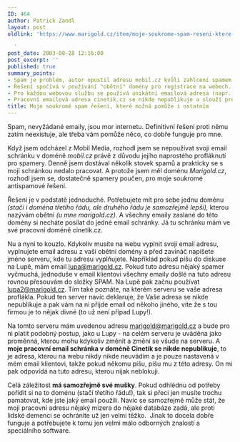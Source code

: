 ```yaml
---
ID: 464
author: Patrick Zandl
layout: post
oldlink: 'https://www.marigold.cz/item/moje-soukrome-spam-reseni-ktere-mozna-pomuze-i-ostatnim

  '
post_date: 2003-08-28 12:16:00
post_excerpt: ''
published: true
summary_points:
- Spam je problém, autor opustil adresu mobil.cz kvůli zahlcení spamem.
- Řešení spočívá v používání "obětní" domény pro registrace na webech.
- Pro každou webovou službu se používá unikátní emailová adresa (napr. lupa@marigold.cz).
- Pracovní emailová adresa cinetik.cz se nikde nepublikuje a slouží pro komunikaci.
title: Moje soukromé spam řešení, které možná pomůže i ostatním
---
```


<p>
Spam, nevyžádané emaily, jsou mor internetu. Definitivní řešení proti němu zatím neexistuje, ale třeba vám pomůže něco, co dobře funguje pro mne. </p>

<p>
Když jsem odcházel z Mobil Media, rozhodl jsem se nepoužívat svoji email schránku v doméně <EM>mobil.cz</EM> právě z důvodu jejího naprostého profláknutí pro spamery. Denně jsem dostával několik stovek spamů a prakticky se s mojí schránkou nedalo pracovat. A protože jsem měl doménu <EM>Marigold.cz</EM>, rozhodl jsem se, dostatečně spamery poučen, pro moje soukromé antispamové řešení. </p>

<p>
Řešení je v podstatě jednoduché. Potřebujete mít pro sebe jednu doménu <EM>(stačí i doména třetího řádu, ale druhého řádu je samozřejmě lepší),</EM> kterou nazývám obětní <EM>(u mne marigold.cz).</EM> A všechny emaily zaslané do této domény si necháte posílat do jedné email schránky. Já tu schránku mám ve své pracovní doméně cinetik.cz. </p>

<p>
Nu a nyní to kouzlo. Kdykoliv musíte na webu vyplnit svoji email adresu, vyplnujete email adresu z vaší obětní domény a před zavináč napíšete jméno serveru, kde tu adresu vyplňujete. Například pokud píšu do diskuse na Lupě, mám email <A href="mailto:lupa@marigold.cz">lupa@marigold.cz</A>. Pokud tuto adresu nějaký spamer vyčmuchá, jednoduše v email klientovi všechny emaily došlé na tuto adresu rovnou přesouvám do složky SPAM. Na Lupě pak začnu používat <A href="mailto:lupa2@marigold.cz">lupa2@marigold.cz</A>. Tím také poznáte, na kterém serveru se vaše adresa proflákla. Pokud ten server navíc deklaruje, že Vaše adresa se nikde nepublikuje a pak vám na ni přijde email od někoho jiného, víte že s tou firmou je to nějak divné (to už není případ Lupy!).</p>

<p>
Na tomto serveru mám uvedenou adresu <A href="mailto:marigold@marigold.cz">marigold@marigold.cz</A> a bude pro ni platit podobný postup, jako u Lupy - na celém serveru je uváděna jako proměnná, kterou mohu kdykoliv změnit a změní se všude na serveru. A <STRONG>moje pracovní email schránka v doméně Cinetik se nikde nepublikuje</STRONG>, to je adresa, kterou na webu nikdy nikde neuvádím a je pouze nastavená v mém email klientovi, takže pokud někomu píšu, píšu mu z této adresy. On mi pak odpovídá na tuto adresu, kterou nijak neblokuji.&#160; </p>

<p>
Celá záležitost <STRONG>má samozřejmě své mušky</STRONG>. Pokud odhlédnu od potřeby pořídit si na to doménu (stačí třetího řádu!), tak si přeci jen musíte trochu pamatovat, kde jste jaký email použili. Navíc se samozřejmě může stát, že moji pracovní adresu nějaký mizera do nějaké databáze zadá, ale proti lidské demenci se ochráníte už jen velmi těžko.&#160; Jinak to docela dobře funguje a potřebujete k tomu jen velmi málo odborných znalostí a speciálního software. </p>